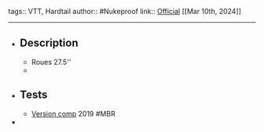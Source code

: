 tags:: VTT, Hardtail
author:: #Nukeproof
link:: [Official](https://nukeproof.com/collections/hardtail/products/2022-scout-275?variant=42797033062636) 
[[Mar 10th, 2024]]
***

- ## Description
	- Roues 27.5''
	-
- ## Tests
	- [Version comp](https://www.mbr.co.uk/reviews/hardtail/nukeproof-scout-275-comp?_gl=1*ol6jwx*_up*MQ..*_ga*MTY3MjM0NTYwOS4xNzEwMDc4OTcz*_ga_0TW4VK2S10*MTcxMDA4Nzg0My4yLjAuMTcxMDA4Nzg2NS4wLjAuMA..) 2019 #MBR
-
